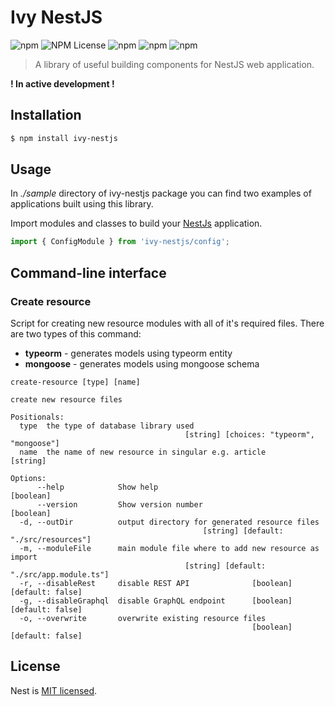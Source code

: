 # Ivy NestJS

![npm](https://img.shields.io/npm/v/ivy-nestjs)
![NPM License](https://img.shields.io/npm/l/ivy-nestjs)
![npm](https://img.shields.io/npm/dw/ivy-nestjs)
![npm](https://img.shields.io/badge/build-passing-brightgreen)
![npm](https://img.shields.io/badge/coverage-0%25-red)

> A library of useful building components for NestJS web application.

**! In active development !**

## Installation

```bash
$ npm install ivy-nestjs
```

## Usage

In _./sample_ directory of ivy-nestjs package you can find two examples of applications built using this library.

Import modules and classes to build your [NestJs](https://nestjs.com) application.

```ts
import { ConfigModule } from 'ivy-nestjs/config';
```

## Command-line interface

### Create resource

Script for creating new resource modules with all of it's required files. There are two types of this command:

- **typeorm** - generates models using typeorm entity
- **mongoose** - generates models using mongoose schema

```shell
create-resource [type] [name] 

create new resource files

Positionals:
  type  the type of database library used
                                       [string] [choices: "typeorm", "mongoose"]
  name  the name of new resource in singular e.g. article               [string]

Options:
      --help            Show help                                      [boolean]
      --version         Show version number                            [boolean]
  -d, --outDir          output directory for generated resource files
                                           [string] [default: "./src/resources"]
  -m, --moduleFile      main module file where to add new resource as import
                                       [string] [default: "./src/app.module.ts"]
  -r, --disableRest     disable REST API              [boolean] [default: false]
  -g, --disableGraphql  disable GraphQL endpoint      [boolean] [default: false]
  -o, --overwrite       overwrite existing resource files
                                                      [boolean] [default: false]
```

## License

Nest is [MIT licensed](LICENSE).
